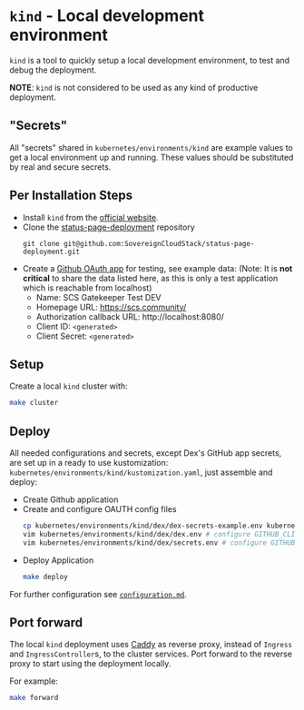 # `kind` - Local development environment

`kind` is a tool to quickly setup a local development environment, to test and debug the deployment.

**NOTE**: `kind` is not considered to be used as any kind of productive deployment.

## "Secrets"

All "secrets" shared in `kubernetes/environments/kind` are example values to get a local environment up and running. These values should be substituted by real and secure secrets.

## Per Installation  Steps

* Install `kind` from the [official website](https://kind.sigs.k8s.io/).
* Clone the [status-page-deployment](https://github.com/SovereignCloudStack/status-page-deployment) repository
  ```
  git clone git@github.com:SovereignCloudStack/status-page-deployment.git
  ```
* Create a [Github OAuth app](https://docs.github.com/en/apps/oauth-apps/building-oauth-apps/creating-an-oauth-app) for testing, see example data:
  (Note: It is **not critical** to share the data listed here, as this is only a test application which is reachable from localhost)
  * Name: SCS Gatekeeper Test DEV
  * Homepage URL: https://scs.community/
  * Authorization callback URL: http://localhost:8080/
  * Client ID: `<generated>`
  * Client Secret: `<generated>`

## Setup

Create a local `kind` cluster with:

```bash
make cluster
```

## Deploy

All needed configurations and secrets, except Dex's GitHub app secrets, are set up in a ready to use kustomization: `kubernetes/environments/kind/kustomization.yaml`, just assemble and deploy:

* Create Github application
* Create and configure OAUTH config files
  ```bash
  cp kubernetes/environments/kind/dex/dex-secrets-example.env kubernetes/environments/kind/dex/secrets.env
  vim kubernetes/environments/kind/dex/dex.env # configure GITHUB_CLIENT_ID
  vim kubernetes/environments/kind/dex/secrets.env # configure GITHUB_CLIENT_SECRET
  ```
* Deploy Application
  ```bash
  make deploy
  ```

For further configuration see [`configuration.md`](configuration.md).

## Port forward

The local `kind` deployment uses [Caddy](https://caddyserver.com/) as reverse proxy, instead of `Ingress` and `IngressController`s, to the cluster services. 
Port forward to the reverse proxy to start using the deployment locally.

For example:

```bash
make forward
```
